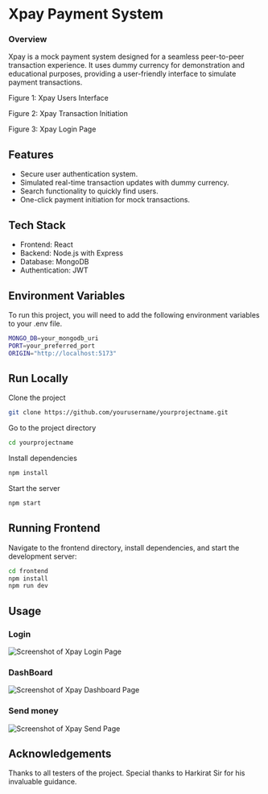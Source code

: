 # Xpay Payment System

### Overview

Xpay is a mock payment system designed for a seamless peer-to-peer transaction experience. It uses dummy currency for demonstration and educational purposes, providing a user-friendly interface to simulate payment transactions.


Figure 1: Xpay Users Interface


Figure 2: Xpay Transaction Initiation


Figure 3: Xpay Login Page

## Features

- Secure user authentication system.
- Simulated real-time transaction updates with dummy currency.
- Search functionality to quickly find users.
- One-click payment initiation for mock transactions.

## Tech Stack

- Frontend: React
- Backend: Node.js with Express
- Database: MongoDB
- Authentication: JWT

## Environment Variables

To run this project, you will need to add the following environment variables to your .env file.

```bash
MONGO_DB=your_mongodb_uri
PORT=your_preferred_port
ORIGIN="http://localhost:5173"
```

## Run Locally

Clone the project
```bash
git clone https://github.com/yourusername/yourprojectname.git
```
Go to the project directory
```bash
cd yourprojectname
```

Install dependencies
```bash
npm install
```

Start the server
```bash
npm start
```

## Running Frontend

Navigate to the frontend directory, install dependencies, and start the development server:
```bash
cd frontend
npm install
npm run dev
```
## Usage

### Login
![Screenshot of Xpay Login Page](/images/Login.png)
### DashBoard
![Screenshot of Xpay Dashboard Page](/images/Dashboard.png)
### Send money
![Screenshot of Xpay Send Page](/images/SEND.png)

## Acknowledgements

Thanks to all testers of the project.
Special thanks to Harkirat Sir for his invaluable guidance.
